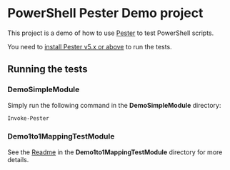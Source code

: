 # PowerShell Pester Demo project

This project is a demo of how to use [Pester](https://github.com/pester/Pester) to test PowerShell scripts.

You need to [install Pester v5.x or above](https://pester.dev/docs/introduction/installation) to run the tests.

## Running the tests

### DemoSimpleModule

Simply run the following command in the **DemoSimpleModule** directory:

```powershell
Invoke-Pester
```

### Demo1to1MappingTestModule

See the [Readme](./Demo1to1MappingTestModule/Readme.md) in the **Demo1to1MappingTestModule** directory for more details.